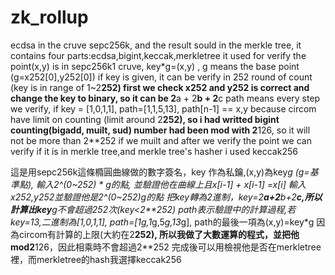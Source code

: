 # zk_rollup
ecdsa in the cruve sepc256k, and the result sould in the merkle tree, it contains four parts:ecdsa,bigint,keccak,merkletree
it used for verify the point(x,y) is in sepc256k1 cruve, key*g=(x,y) , g means the base point (g=x252[0],y252[0])
if key is given, it can be verify in 252 round of count (key is in range of 1~2**252)
first we check x252 and y252 is correct 
and change the key to binary, so it can be 2**a + 2**b + 2**c 
path means every step we verify, if key = [1,0,1,1], path=[1,1,5,13], path[n-1] == x,y
because circom have limit on counting (limit around 2**252), so i had writted bigint counting(bigadd, muilt, sud)
number had been mod with 2**126, so it will not be more than 2**252 if we muilt
and after we verify the point we can verify if it is in merkle tree,and merkle tree's hasher i used keccak256

這是用sepc256k這條橢圓曲線做的數字簽名，key 作為私鑰,(x,y)為key*g (g=基準點), 輸入2^(0~252) * g的點, 並驗證他在曲線上且x[i-1] + x[i-1] =x[i]
輸入x252,y252並驗證他是2^(0~252)*g的點
把key轉為2進制，key=2**a+2**b+2**c,所以計算出key**g不會超過252次(key<2**252)
path表示驗證中的計算過程,若key=13,二進制為[1,0,1,1], path=[1*g,1*g,5*g,13*g], path的最後一項為(x,y)=key*g
因為circom有計算的上限(大約在2**252), 所以我做了大數運算的程式，並把他mod2**126，因此相乘時不會超過2**252
完成後可以用檢視他是否在merkletree裡，而merkletree的hash我選擇keccak256
